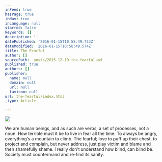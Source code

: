 ```yaml
---
inFeed: true
hasPage: true
inNav: true
inLanguage: null
starred: false
keywords: []
description: ''
datePublished: '2016-01-15T10:58:49.723Z'
dateModified: '2016-01-15T10:58:49.574Z'
title: The Fearful
author: []
sourcePath: _posts/2015-12-19-the-fearful.md
published: true
authors: []
publisher:
  name: null
  domain: null
  url: null
  favicon: null
url: the-fearful/index.html
_type: Article

---
```

![](https://the-grid-user-content.s3-us-west-2.amazonaws.com/833dcb25-9dc7-4349-abbf-adc27640ac6e.jpg)

We are human beings, and as such are verbs, a set of processes, not a noun. How terrible must it be
to live in fear all the time.
To always be angry,
everything's a mountain to climb.
The fearful;
love to puff up their chest,
to project and complain,
but never address,
just play victim and blame
and then shamefully shame.
I really don't understand
how blind, can blind be.
Society must countermand
and re-find its sanity.